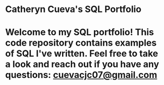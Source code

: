 # Catheryn Cueva's SQL Portfolio

# Welcome to my SQL portfolio! This code repository contains examples of SQL I've written. Feel free to take a look and reach out if you have any questions: cuevacjc07@gmail.com
